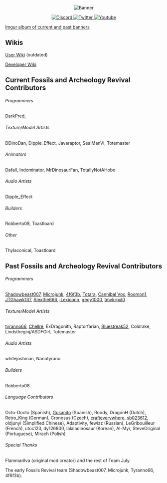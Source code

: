<p align="center">
    <img src="https://i.imgur.com/DXDgsIo.png" alt="Banner"/>
</p>
<p align="center">
    <a href="https://discord.gg/fossils-archaeology-revival-252498968695537664">
        <img src="https://dcbadge.limes.pink/api/server/fossils-archaeology-revival-252498968695537664" alt="Discord"/>
    </a>
    <a href="https://twitter.com/FossilsRevival">
        <img src="https://img.shields.io/twitter/follow/fossilsrevival?style=for-the-badge&logo=x&label=TWITTER" alt="Twitter"/>
    </a>
    <a href="https://www.youtube.com/@FossilsAndArcheology">
        <img src="https://img.shields.io/youtube/channel/subscribers/UCeO0YnK5lTmPTGSLOhK-hgA?style=for-the-badge&logo=youtube&label=Youtube" alt="Youtube"/>
    </a>
</p>

[Imgur album of current and past banners](http://imgur.com/a/hBe0h)


## Wikis
[User Wiki](http://fossils-archeology.wikia.com/) (outdated)

[Developer Wiki](https://github.com/TeamFossilsArcheology/FossilsArcheologyRevival/wiki)

## Current Fossils and Archeology Revival Contributors
###### Programmers
[DarkPred](https://github.com/DarkPred),

###### Texture/Model Artists
DDinoDan, Dipple_Effect, Javaraptor, SealManVI, Totemaster

###### Animators
Dafall, Indominator, MrDinosaurFan, TotallyNotAHobo

###### Audio Artists
Dipple_Effect

###### Builders
Robberto08, Toastloard

###### Other
Thylaconical, Toastloard

## Past Fossils and Archeology Revival Contributors

###### Programmers
[Shadowbeast007](https://github.com/Shadowbeast),
[Microjunk](https://github.com/Microjunk),
[4f6f3b](https://github.com/4f6f3b),
[Totara](https://github.com/TotaraStudios),
[Cannibal Vox](https://github.com/CannibalVox),
[Roomon1](https://github.com/Roomon1),
[JTGhawk137](https://github.com/JTGhawk137),
[Alexthe666](https://github.com/Alex-the-666),
[iLexiconn](https://github.com/iLexiconn),
[gegy1000](https://github.com/gegy1000),
[tmvkrpxl0](https://github.com/tmvkrpxl0)

###### Texture/Model Artists
[tyranno66](https://github.com/tyranno66),
[Chellre](https://github.com/Chellre),
ExDragonith,
Raptorfarian,
[Bluestreak52](https://github.com/Bluestreak52),
Coldrake,
Lindstheginj/ASDFGirl,
Totemaster

###### Audio Artists
whitejoshman,
Nanotyrano

###### Builders
Robberto08

###### Language Contributors
Octo-Docto (Spanish),
[Gusanito](https://github.com/Gusanito) (Spanish),
Roody, DragonH (Dutch),
Retro_King (German),
Cronosus (Czech),
[crafteverywhere](https://github.com/crafteverywhere), [sb023612](https://github.com/sb023612), oldjunyi (Simplified Chinese),
Adaptivity, fewizz (Russian),
LeGribouilleur (French),
utoc123, dy126800, lalaladinosaur (Korean),
Al-Myr, SteveOriginal (Portuguese),
Mirach (Polish)

###### Special Thanks
Flammarilva (original mod creator) and the rest of Team July.

The early Fossils Revival team (Shadowbeast007, Microjunk, Tyranno66, 4f6f3b).  